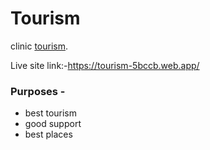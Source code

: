 # Tourism

clinic [tourism](https://tourism-5bccb.web.app/).

Live site link:-https://tourism-5bccb.web.app/

### Purposes -

- best tourism
- good support
- best places
